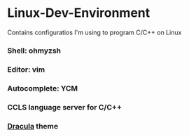 # Linux-Dev-Environment
Contains configuratios I'm using to program C/C++ on Linux

<h3>Shell: ohmyzsh</h3>
<h3>Editor: vim</h3>
<h3>Autocomplete: YCM</h3>
<h3>CCLS language server for C/C++</h3>
<h3><a href=https://github.com/dracula/vim>Dracula</a> theme</h3>
